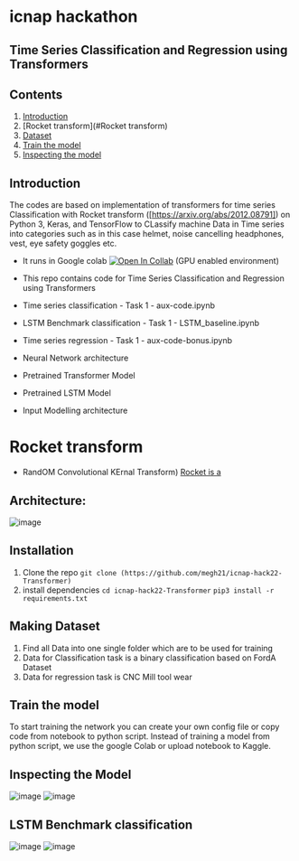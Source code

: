 # icnap hackathon
##  Time Series Classification and Regression using Transformers
## Contents
1. [Introduction](#introduction)
2. [Rocket transform](#Rocket transform)
3. [Dataset](#making-dataset)
4. [Train the model](#train-the-model)
5. [Inspecting the model](#inspecting-the-model)


## Introduction
The codes are based on implementation of transformers for time series Classification with Rocket transform ([https://arxiv.org/abs/2012.08791]) on Python 3, Keras, and TensorFlow to CLassify machine Data in Time series into categories such as in this case helmet, noise cancelling headphones, vest, eye safety goggles etc.

- It runs in Google colab [![Open In Collab](https://colab.research.google.com/assets/colab-badge.svg)](https://colab.research.google.com/github/megh21/icnap-hack-22-Transformer) (GPU enabled environment) 

- This repo contains code for Time Series Classification and Regression using Transformers
- Time series classification - Task 1 - aux-code.ipynb
- LSTM Benchmark classification - Task 1 - LSTM_baseline.ipynb
- Time series regression - Task 1 - aux-code-bonus.ipynb
- Neural Network architecture
- Pretrained Transformer Model
- Pretrained LSTM Model
- Input Modelling architecture 

# Rocket transform
- RandOM Convolutional KErnal Transform) [Rocket is a ](https://www.sktime.org/en/stable/api_reference/auto_generated/sktime.transformations.panel.rocket.MiniRocket.html)


## Architecture:
![image](https://user-images.githubusercontent.com/73994639/175145002-87d77094-fa80-45b6-8fc6-4f21182f6412.png)



## Installation
 1. Clone the repo `git clone (https://github.com/megh21/icnap-hack22-Transformer) `
 2. install dependencies
	  `cd icnap-hack22-Transformer`
	  `pip3 install -r requirements.txt` 


## Making Dataset

1. Find all Data into one single folder which are to be used for training
2. Data for Classification task is a binary classification based on FordA Dataset
3. Data for regression task is CNC Mill tool wear

## Train the model


To start training the network you can create your own config file or copy code from notebook to python script.
Instead of training a model from python script, we use the google Colab or upload notebook to Kaggle. 
    
## Inspecting the Model 
![image](https://user-images.githubusercontent.com/73994639/175145072-164d0114-5a89-4829-90dd-500320121d8b.png)
![image](https://user-images.githubusercontent.com/73994639/175160898-e80e5330-2671-41d7-be35-adf2fd34758b.png)


## LSTM Benchmark classification
![image](https://user-images.githubusercontent.com/73994639/175145123-7adc8646-8152-4340-a824-3a8220202ead.png)
![image](https://user-images.githubusercontent.com/73994639/175160635-b4d835b1-26be-4de1-ab3f-aabbed7fe2ba.png)

